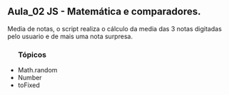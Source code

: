 <h2> Aula_02 JS - Matemática e comparadores.</h2>

<p>Media de notas, o script realiza o cálculo da media das 3 notas digitadas pelo usuario e de mais uma nota surpresa.</p>


<ul><h3>Tópicos</h3>
<li>Math.random</li>
<li>Number</li>
<li>toFixed</li>
</ul>

